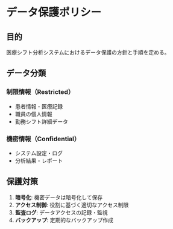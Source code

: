 # データ保護ポリシー

## 目的
医療シフト分析システムにおけるデータ保護の方針と手順を定める。

## データ分類
### 制限情報（Restricted）
- 患者情報・医療記録
- 職員の個人情報
- 勤務シフト詳細データ

### 機密情報（Confidential）
- システム設定・ログ
- 分析結果・レポート

## 保護対策
1. **暗号化**: 機密データは暗号化して保存
2. **アクセス制御**: 役割に基づく適切なアクセス制限
3. **監査ログ**: データアクセスの記録・監視
4. **バックアップ**: 定期的なバックアップ作成
